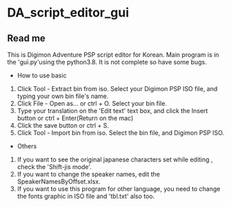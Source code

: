 # DA_script_editor_gui
## Read me
This is Digimon Adventure PSP script editor for Korean.
Main program is in the 'gui.py'using the python3.8.
It is not complete so have some bugs.
- How to use basic
1. Click Tool - Extract bin from iso. Select your Digimon PSP ISO file, and typing your own bin file's name.
2. Click File - Open as... or ctrl + O. Select your bin file.
3. Type your translation on the 'Edit text' text box, and click the Insert button or ctrl + Enter(Return on the mac)
4. Click the save button or ctrl + S.
5. Click Tool - Import bin from iso. Select the bin file, and Digimon PSP ISO.

- Others
1. If you want to see the original japanese characters set while editing , check the 'Shift-jis mode'.
2. If you want to change the speaker names, edit the SpeakerNamesByOffset.xlsx.
3. If you want to use this program for other language, you need to change the fonts graphic in ISO file and 'tbl.txt' also too.
